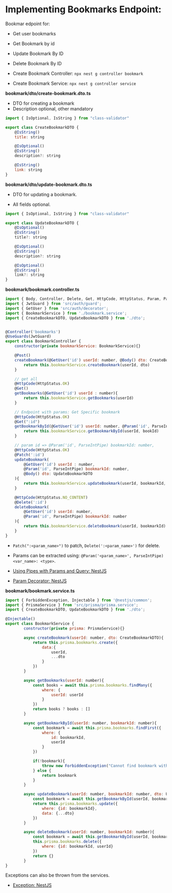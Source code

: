 # Implementing Bookmarks Endpoint:

Bookmar edpoint for:
- Get user bookmarks
- Get Bookmark by id
- Update Bookmark By ID
- Delete Bookmark By ID

- Create Bookmark Controller: ``npx nest g controller bookmark``

- Create Bookmark Service: ``npx nest g controller service``


**bookmark/dto/create-bookmark.dto.ts**

- DTO for creating a bookmark
- Description optional, other mandatory

```js
import { IsOptional, IsString } from "class-validator"

export class CreateBookmarkDTO {
    @IsString()
    title: string

    @IsOptional()
    @IsString()
    description?: string

    @IsString()
    link: string
}
```

**bookmark/dto/update-bookmark.dto.ts**

- DTO for updating a bookmark.

- All fields optional.

```js
import { IsOptional, IsString } from "class-validator"

export class UpdateBookmarkDTO {
    @IsOptional()
    @IsString()
    title?: string

    @IsOptional()
    @IsString()
    description?: string

    @IsOptional()
    @IsString()
    link?: string
}
```

**bookmark/bookmark.controller.ts**

```js
import { Body, Controller, Delete, Get, HttpCode, HttpStatus, Param, ParseIntPipe, Patch, Post, UseGuards } from '@nestjs/common';
import { JwtGuard } from 'src/auth/guard';
import { GetUser } from 'src/auth/decorator';
import { BookmarkService } from './bookmark.service';
import { CreateBookmarkDTO, UpdateBookmarkDTO } from './dto';


@Controller('bookmarks')
@UseGuards(JwtGuard)
export class BookmarkController {
    constructor(private bookmarkService: BookmarkService){}

    @Post()
    createBookmark(@GetUser('id') userId: number, @Body() dto: CreateBookmarkDTO) {
        return this.bookmarkService.createBookmark(userId, dto)
    }

    // get all
    @HttpCode(HttpStatus.OK)
    @Get()
    getBookmarks(@GetUser('id') userId : number){
        return this.bookmarkService.getBookmarks(userId)
    }

    // Endpoint with params: Get Specific bookmark
    @HttpCode(HttpStatus.OK)
    @Get(":id")
    getBookmarkById(@GetUser('id') userId: number, @Param('id', ParseIntPipe) bookId: number){
        return this.bookmarkService.getBookmarkById(userId, bookId)
    }

    // param id => @Param('id', ParseIntPipe) bookmarkId: number,
    @HttpCode(HttpStatus.OK)
    @Patch(':id')
    updateBookmark(
        @GetUser('id') userId : number,
        @Param('id', ParseIntPipe) bookmarkId: number,
        @Body() dto: UpdateBookmarkDTO
    ){
        return this.bookmarkService.updateBookmark(userId, bookmarkId, dto)
    }

    @HttpCode(HttpStatus.NO_CONTENT)
    @Delete(':id')
    deleteBookmark(
        @GetUser('id') userId: number,
        @Param('id', ParseIntPipe) bookmarkId: number
    ){
        return this.bookmarkService.deleteBookmark(userId, bookmarkId)
    }
}
```

- ``Patch(":<param_name>")`` to patch, ``Delete(':<param_name>')`` for delete.

- Params can be extracted using: ``@Param('<param_name>', ParseIntPipe) <var_name>: <type>``.

- [Using Pipes with Params and Query: NestJS](https://docs.nestjs.com/techniques/validation#explicit-conversion)

- [Param Decorator: NestJS](https://docs.nestjs.com/custom-decorators#param-decorators)


**bookmark/bookmark.service.ts**

```js
import { ForbiddenException, Injectable } from '@nestjs/common';
import { PrismaService } from 'src/prisma/prisma.service';
import { CreateBookmarkDTO, UpdateBookmarkDTO } from './dto';

@Injectable()
export class BookmarkService {
        constructor(private prisma: PrismaService){}

        async createBookmark(userId: number, dto: CreateBookmarkDTO){
            return this.prisma.bookmarks.create({
                data:{
                    userId,
                    ...dto
                }
            })
        }

        async getBookmarks(userId: number){
            const books = await this.prisma.bookmarks.findMany({
                where: {
                    userId: userId
                }
            })
            return books ? books : []
        }

        async getBookmarkById(userId: number, bookmarkId: number){
            const bookmark = await this.prisma.bookmarks.findFirst({
                where: {
                    id: bookmarkId,
                    userId
                }
            })

            if(!bookmark){
                throw new ForbiddenException("Cannot find bookmark with provided id.")
            } else {
                return bookmark
            }
        }

        async updateBookmark(userId: number, bookmarkId: number, dto: UpdateBookmarkDTO){
            const bookmark = await this.getBookmarkById(userId, bookmarkId)
            return this.prisma.bookmarks.update({
                where: {id: bookmarkId},
                data: {...dto}
            })
        }

        async deleteBookmark(userId: number, bookmarkId: number){
            const bookmark = await this.getBookmarkById(userId, bookmarkId)
            this.prisma.bookmarks.delete({
                where: {id: bookmarkId, userId}
            })
            return {}
        }
}
```

Exceptions can also be thrown from the services. 

- [Exception: NestJS](https://docs.nestjs.com/exception-filters#throwing-standard-exceptions)

